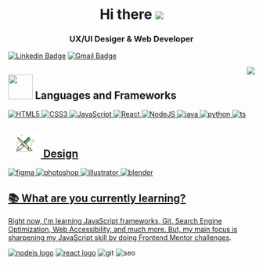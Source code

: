 
<h1 align="center"> Hi there <img src="https://media.giphy.com/media/hvRJCLFzcasrR4ia7z/giphy.gif" width="35"></h1>
<h3 align="center">UX/UI Desiger & Web Developer</h3>

[![Linkedin Badge](https://img.shields.io/badge/-yousefelassal-blue?style=flat&logo=Linkedin&logoColor=white&link=https://www.linkedin.com/in/yousefelassal/)](https://www.linkedin.com/in/yousefelassal/)
[![Gmail Badge](https://img.shields.io/badge/-yousefsameh24-c14438?style=flat&logo=Gmail&logoColor=white&link=mailto:yousefsameh24@gmail.com)](mailto:yousefsameh24@gmail.com)

<a href="https://github.com/yousefelassal"><img align="right" src="https://media1.giphy.com/media/3o752mkVmOpzaSxRo4/giphy.gif?cid=790b761151aa094c1459094652f9faf01155315aa3167975&rid=giphy.gif&ct=g" width="auto" height="auto"></a></h2>

## <img src="https://media2.giphy.com/media/QssGEmpkyEOhBCb7e1/giphy.gif?cid=ecf05e47a0n3gi1bfqntqmob8g9aid1oyj2wr3ds3mg700bl&rid=giphy.gif" width="50px" height="50px"> Languages and Frameworks

<div>
  <a margin="20" href="https://developer.mozilla.org/en-US/docs/Web/HTML" target="_blank"><img  alt="HTML5" src="https://img.shields.io/badge/html5-%23E34F26.svg?style=for-the-badge&logo=html5&logoColor=white"/>
  <a margin="20" href="https://developer.mozilla.org/en-US/docs/Web/CSS" target="_blank"><img  alt="CSS3" src="https://img.shields.io/badge/css3-%231572B6.svg?style=for-the-badge&logo=css3&logoColor=white"/>
  <a margin="20" href="https://developer.mozilla.org/en-US/docs/Web/JavaScript" target="_blank"><img  alt="JavaScript" src="https://img.shields.io/badge/javascript-%23323330.svg?style=for-the-badge&logo=javascript&logoColor=%23F7DF1E"/>
  <a margin="20" href="https://reactjs.org" target="_blank"><img  alt="React" src="https://img.shields.io/badge/react-%2320232a.svg?style=for-the-badge&logo=react&logoColor=%2361DAFB"/>
  <a margin="20" href="https://nodejs.org" target="_blank"><img  alt="NodeJS" src="https://img.shields.io/badge/node.js-6DA55F?style=for-the-badge&logo=node.js&logoColor=white"/>
<!--   <a margin="20" href="https://expressjs.com" target="_blank"><img  alt="Express.js" src="https://img.shields.io/badge/express.js-%23404d59.svg?style=for-the-badge&logo=express&logoColor=%2361DAFB"/> -->
  <a margin="20" href="https://www.java.com/en/" target="_blank"><img  alt="java" src ="https://img.shields.io/badge/Java-ED8B00?style=for-the-badge&logo=java&logoColor=white"/>
  <a margin="20" href="https://www.python.org/" target="_blank"><img  alt="python" src ="https://img.shields.io/badge/Python-14354C?style=for-the-badge&logo=python&logoColor=white"/>
<!--   <a margin="20" href="https://getbootstrap.com" target="_blank"><img  alt="bootstrap" src ="https://img.shields.io/badge/Bootstrap-563D7C?style=for-the-badge&logo=bootstrap&logoColor=white"/> -->
<!--     <a marigin="20" href= "https://expo.dev/" target="_blank"><img src = "https://img.shields.io/badge/expo-1C1E24?style=for-the-badge&logo=expo&logoColor=#D04A37" alt = "expo" /> -->
    <a marigin="20" href= "https://www.typescriptlang.org/" target="_blank"><img src = "https://img.shields.io/badge/TypeScript-007ACC?style=for-the-badge&logo=typescript&logoColor=white" alt = "ts" />
 
</div>
      
## <img src="https://github.com/yousefelassal/Flappy-Bird-Clone/blob/8d5b83b5f4f448982cd615827689cec437c5ce25/output-onlinegiftools.gif" width="auto" height="50px"> Design
<div>
  <a marigin="20" href= "https://www.figma.com/" target="_blank"><img src = "https://img.shields.io/badge/figma-%23F24E1E.svg?style=for-the-badge&logo=figma&logoColor=white" alt = "figma" />
  <a marigin="20" href= "https://www.adobe.com/" target="_blank"><img src = "https://img.shields.io/badge/adobe%20photoshop-%2331A8FF.svg?style=for-the-badge&logo=adobe%20photoshop&logoColor=white" alt = "photoshop" />
  <a marigin="20" href= "https://www.adobe.com/" target="_blank"><img src = "https://img.shields.io/badge/adobe%20illustrator-%23FF9A00.svg?style=for-the-badge&logo=adobe%20illustrator&logoColor=white" alt = "illustrator" />
  <a marigin="20" href= "https://www.blender.org/" target="_blank"><img  alt="blender" src="https://img.shields.io/badge/blender-%23F5792A.svg?style=for-the-badge&logo=blender&logoColor=white"/>
</div>

## :books: What are you currently learning?

Right now, I'm learning JavaScript frameworks, Git, Search Engine Optimization, Web Accessibility, and much more. But, my main focus is sharpening my JavaScript skill by doing [Frontend Mentor challenges](https://www.frontendmentor.io/challenges/).

<p align="left">
  <a href="https://nodejs.org/en/"><img src="https://cdn-icons-png.flaticon.com/512/5968/5968322.png" alt="nodejs logo" width ="auto" height="70"/></a>
  <a href="https://reactjs.org/"><img src="https://cdn.worldvectorlogo.com/logos/react-1.svg" alt="react logo" width="auto" height="70"/></a>
  <img src="https://www.vectorlogo.zone/logos/git-scm/git-scm-icon.svg" alt="git" width="auto" height="70"/>
  <img src="https://cdn-icons-png.flaticon.com/512/4693/4693059.png" alt="seo" width="auto" height="70"/>
</p>
